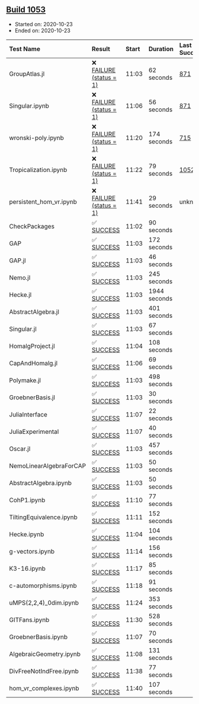 ## [Build 1053](https://oscarci.mathematik.uni-kl.de/job/oscar-stable/1053/)

* Started on: 2020-10-23
* Ended on: 2020-10-23

| Test Name    | Result | Start | Duration | Last Success | First Failure |
|:-------------|:-------|:------|:---------|:-------------|:--------------|
| GroupAtlas.jl | ❌ [FAILURE (status = 1)](https://oscarci.mathematik.uni-kl.de/job/oscar-stable/1053/artifact/logs/build-1053/GroupAtlas.jl.log) | 11:03 | 62 seconds | [871](https://oscarci.mathematik.uni-kl.de/job/oscar-stable/871/) | [872](https://oscarci.mathematik.uni-kl.de/job/oscar-stable/872/) |
| Singular.ipynb | ❌ [FAILURE (status = 1)](https://oscarci.mathematik.uni-kl.de/job/oscar-stable/1053/artifact/logs/build-1053/Singular.ipynb.log) | 11:06 | 56 seconds | [871](https://oscarci.mathematik.uni-kl.de/job/oscar-stable/871/) | [872](https://oscarci.mathematik.uni-kl.de/job/oscar-stable/872/) |
| wronski-poly.ipynb | ❌ [FAILURE (status = 1)](https://oscarci.mathematik.uni-kl.de/job/oscar-stable/1053/artifact/logs/build-1053/wronski-poly.ipynb.log) | 11:20 | 174 seconds | [715](https://oscarci.mathematik.uni-kl.de/job/oscar-stable/715/) | [716](https://oscarci.mathematik.uni-kl.de/job/oscar-stable/716/) |
| Tropicalization.ipynb | ❌ [FAILURE (status = 1)](https://oscarci.mathematik.uni-kl.de/job/oscar-stable/1053/artifact/logs/build-1053/Tropicalization.ipynb.log) | 11:22 | 79 seconds | [1052](https://oscarci.mathematik.uni-kl.de/job/oscar-stable/1052/) | [1053](https://oscarci.mathematik.uni-kl.de/job/oscar-stable/1053/) |
| persistent_hom_vr.ipynb | ❌ [FAILURE (status = 1)](https://oscarci.mathematik.uni-kl.de/job/oscar-stable/1053/artifact/logs/build-1053/persistent_hom_vr.ipynb.log) | 11:41 | 29 seconds | unknown | unknown |
| CheckPackages | ✅ [SUCCESS](https://oscarci.mathematik.uni-kl.de/job/oscar-stable/1053/artifact/logs/build-1053/CheckPackages.log) | 11:02 | 90 seconds |  |  |
| GAP | ✅ [SUCCESS](https://oscarci.mathematik.uni-kl.de/job/oscar-stable/1053/artifact/logs/build-1053/GAP.log) | 11:03 | 172 seconds |  |  |
| GAP.jl | ✅ [SUCCESS](https://oscarci.mathematik.uni-kl.de/job/oscar-stable/1053/artifact/logs/build-1053/GAP.jl.log) | 11:03 | 46 seconds |  |  |
| Nemo.jl | ✅ [SUCCESS](https://oscarci.mathematik.uni-kl.de/job/oscar-stable/1053/artifact/logs/build-1053/Nemo.jl.log) | 11:03 | 245 seconds |  |  |
| Hecke.jl | ✅ [SUCCESS](https://oscarci.mathematik.uni-kl.de/job/oscar-stable/1053/artifact/logs/build-1053/Hecke.jl.log) | 11:03 | 1944 seconds |  |  |
| AbstractAlgebra.jl | ✅ [SUCCESS](https://oscarci.mathematik.uni-kl.de/job/oscar-stable/1053/artifact/logs/build-1053/AbstractAlgebra.jl.log) | 11:03 | 401 seconds |  |  |
| Singular.jl | ✅ [SUCCESS](https://oscarci.mathematik.uni-kl.de/job/oscar-stable/1053/artifact/logs/build-1053/Singular.jl.log) | 11:03 | 67 seconds |  |  |
| HomalgProject.jl | ✅ [SUCCESS](https://oscarci.mathematik.uni-kl.de/job/oscar-stable/1053/artifact/logs/build-1053/HomalgProject.jl.log) | 11:04 | 108 seconds |  |  |
| CapAndHomalg.jl | ✅ [SUCCESS](https://oscarci.mathematik.uni-kl.de/job/oscar-stable/1053/artifact/logs/build-1053/CapAndHomalg.jl.log) | 11:06 | 69 seconds |  |  |
| Polymake.jl | ✅ [SUCCESS](https://oscarci.mathematik.uni-kl.de/job/oscar-stable/1053/artifact/logs/build-1053/Polymake.jl.log) | 11:03 | 498 seconds |  |  |
| GroebnerBasis.jl | ✅ [SUCCESS](https://oscarci.mathematik.uni-kl.de/job/oscar-stable/1053/artifact/logs/build-1053/GroebnerBasis.jl.log) | 11:03 | 30 seconds |  |  |
| JuliaInterface | ✅ [SUCCESS](https://oscarci.mathematik.uni-kl.de/job/oscar-stable/1053/artifact/logs/build-1053/JuliaInterface.log) | 11:07 | 22 seconds |  |  |
| JuliaExperimental | ✅ [SUCCESS](https://oscarci.mathematik.uni-kl.de/job/oscar-stable/1053/artifact/logs/build-1053/JuliaExperimental.log) | 11:07 | 40 seconds |  |  |
| Oscar.jl | ✅ [SUCCESS](https://oscarci.mathematik.uni-kl.de/job/oscar-stable/1053/artifact/logs/build-1053/Oscar.jl.log) | 11:03 | 457 seconds |  |  |
| NemoLinearAlgebraForCAP | ✅ [SUCCESS](https://oscarci.mathematik.uni-kl.de/job/oscar-stable/1053/artifact/logs/build-1053/NemoLinearAlgebraForCAP.log) | 11:03 | 50 seconds |  |  |
| AbstractAlgebra.ipynb | ✅ [SUCCESS](https://oscarci.mathematik.uni-kl.de/job/oscar-stable/1053/artifact/logs/build-1053/AbstractAlgebra.ipynb.log) | 11:03 | 50 seconds |  |  |
| CohP1.ipynb | ✅ [SUCCESS](https://oscarci.mathematik.uni-kl.de/job/oscar-stable/1053/artifact/logs/build-1053/CohP1.ipynb.log) | 11:10 | 77 seconds |  |  |
| TiltingEquivalence.ipynb | ✅ [SUCCESS](https://oscarci.mathematik.uni-kl.de/job/oscar-stable/1053/artifact/logs/build-1053/TiltingEquivalence.ipynb.log) | 11:11 | 152 seconds |  |  |
| Hecke.ipynb | ✅ [SUCCESS](https://oscarci.mathematik.uni-kl.de/job/oscar-stable/1053/artifact/logs/build-1053/Hecke.ipynb.log) | 11:04 | 104 seconds |  |  |
| g-vectors.ipynb | ✅ [SUCCESS](https://oscarci.mathematik.uni-kl.de/job/oscar-stable/1053/artifact/logs/build-1053/g-vectors.ipynb.log) | 11:14 | 156 seconds |  |  |
| K3-16.ipynb | ✅ [SUCCESS](https://oscarci.mathematik.uni-kl.de/job/oscar-stable/1053/artifact/logs/build-1053/K3-16.ipynb.log) | 11:17 | 85 seconds |  |  |
| c-automorphisms.ipynb | ✅ [SUCCESS](https://oscarci.mathematik.uni-kl.de/job/oscar-stable/1053/artifact/logs/build-1053/c-automorphisms.ipynb.log) | 11:18 | 91 seconds |  |  |
| uMPS(2,2,4)_0dim.ipynb | ✅ [SUCCESS](https://oscarci.mathematik.uni-kl.de/job/oscar-stable/1053/artifact/logs/build-1053/uMPS-2-2-4-_0dim.ipynb.log) | 11:24 | 353 seconds |  |  |
| GITFans.ipynb | ✅ [SUCCESS](https://oscarci.mathematik.uni-kl.de/job/oscar-stable/1053/artifact/logs/build-1053/GITFans.ipynb.log) | 11:30 | 528 seconds |  |  |
| GroebnerBasis.ipynb | ✅ [SUCCESS](https://oscarci.mathematik.uni-kl.de/job/oscar-stable/1053/artifact/logs/build-1053/GroebnerBasis.ipynb.log) | 11:07 | 70 seconds |  |  |
| AlgebraicGeometry.ipynb | ✅ [SUCCESS](https://oscarci.mathematik.uni-kl.de/job/oscar-stable/1053/artifact/logs/build-1053/AlgebraicGeometry.ipynb.log) | 11:08 | 131 seconds |  |  |
| DivFreeNotIndFree.ipynb | ✅ [SUCCESS](https://oscarci.mathematik.uni-kl.de/job/oscar-stable/1053/artifact/logs/build-1053/DivFreeNotIndFree.ipynb.log) | 11:38 | 77 seconds |  |  |
| hom_vr_complexes.ipynb | ✅ [SUCCESS](https://oscarci.mathematik.uni-kl.de/job/oscar-stable/1053/artifact/logs/build-1053/hom_vr_complexes.ipynb.log) | 11:40 | 107 seconds |  |  |
